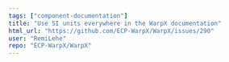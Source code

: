 ```yaml
---
tags: ["component-documentation"]
title: "Use SI units everywhere in the WarpX documentation"
html_url: "https://github.com/ECP-WarpX/WarpX/issues/290"
user: "RemiLehe"
repo: "ECP-WarpX/WarpX"
---
```


